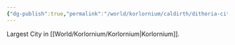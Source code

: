 ```yaml
---
{"dg-publish":true,"permalink":"/world/korlornium/caldirth/dithoria-city/dithoria-city/"}
---
```



Largest City in [[World/Korlornium/Korlornium\|Korlornium]].
